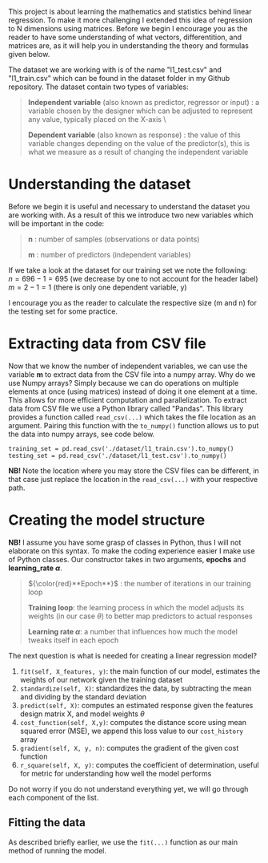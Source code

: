 This project is about learning the mathematics and statistics behind linear regression. To make it more challenging I extended this idea of regression to N dimensions using matrices. Before we begin I encourage you as the reader to have some understanding of what vectors, differentition, and matrices are, as it will help you in understanding the theory and formulas given below.

The dataset we are working with is of the name "l1_test.csv" and "l1_train.csv" which can be found in the dataset folder in my Github repository. The dataset contain two types of variables: 

>**Independent variable** (also known as predictor, regressor or input) : a variable chosen by the designer which can be adjusted to represent any value, typically placed on the X-axis \
>
>**Dependent variable** (also known as response) : the value of this variable changes depending on the value of the predictor(s), this is what we measure as a result of changing the independent variable

# Understanding the dataset
Before we begin it is useful and necessary to understand the dataset you are working with. As a result of this we introduce two new variables which will be important in the code:

>
>**n** : number of samples (observations or data points)
>
>**m** : number of predictors (independent variables)

If we take a look at the dataset for our training set we note the following: \
$n =  696 - 1 = 695$ (we decrease by one to not account for the header label) \
$m = 2 - 1 = 1$ (there is only one dependent variable, y) 

I encourage you as the reader to calculate the respective size (m and n) for the testing set for some practice.

# Extracting data from CSV file
Now that we know the number of independent variables, we can use the variable **m** to extract data from the CSV file into a numpy array. 
Why do we use Numpy arrays? Simply because we can do operations on multiple elements at once (using matrices) instead of doing it one element at a time. This allows for more efficient computation and parallelization. 
To extract data from CSV file we use a Python library called "Pandas". This library provides a function called `read_csv(...)` which takes the file location as an argument. 
Pairing this function with the `to_numpy()` function allows us to put the data into numpy arrays, see code below.

```
training_set = pd.read_csv('./dataset/l1_train.csv').to_numpy()
testing_set = pd.read_csv('./dataset/l1_test.csv').to_numpy()
```
**NB!** Note the location where you may store the CSV files can be different, in that case just replace the location in the `read_csv(...)` with your respective path.

# Creating the model structure
**NB!** I assume you have some grasp of classes in Python, thus I will not elaborate on this syntax.
To make the coding experience easier I make use of Python classes. Our constructor takes in two arguments, **epochs** and **learning_rate $\alpha$**.

> ${\color{red}**Epoch**}$ : the number of iterations in our training loop 
> 
> **Training loop**: the learning process in which the model adjusts its weights (in our case $\theta$) to better map predictors to actual responses 
>
> **Learning rate $\alpha$**: a number that influences how much the model tweaks itself in each epoch

The next question is what is needed for creating a linear regression model?
1. `fit(self, X_features, y)`: the main function of our model, estimates the weights of our network given the training dataset
2. `standardize(self, X)`: standardizes the data, by subtracting the mean and dividing by the standard deviation
3. `predict(self, X)`: computes an estimated response given the features design matrix X, and model weights $\theta$
4. `cost_function(self, X,y)`: computes the distance score using mean squared error (MSE), we append this loss value to our `cost_history` array
5. `gradient(self, X, y, n)`: computes the gradient of the given cost function
6. `r_square(self, X, y)`: computes the coefficient of determination, useful for metric for understanding how well the model performs

Do not worry if you do not understand everything yet, we will go through each component of the list. 

## Fitting the data
As described briefly earlier, we use the `fit(...)` function as our main method of running the model. 
